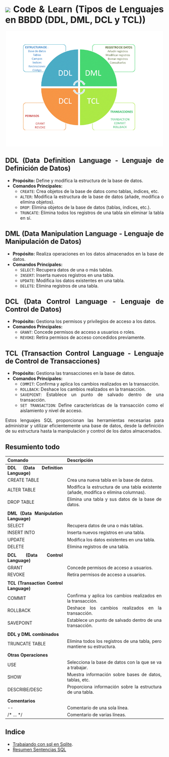 <div align="justify">

# <img src=../../../images/coding-book.png width="40"> Code & Learn (Tipos de Lenguajes en BBDD (DDL, DML, DCL y TCL))

<div align="center">
<img src="img/ddlydml.png" width="500px"/>
</div>

## DDL (Data Definition Language - Lenguaje de Definición de Datos)

- **Propósito:** Define y modifica la estructura de la base de datos.
- **Comandos Principales:**
  - `CREATE`: Crea objetos de la base de datos como tablas, índices, etc.
  - `ALTER`: Modifica la estructura de la base de datos (añade, modifica o elimina objetos).
  - `DROP`: Elimina objetos de la base de datos (tablas, índices, etc.).
  - `TRUNCATE`: Elimina todos los registros de una tabla sin eliminar la tabla en sí.

## DML (Data Manipulation Language - Lenguaje de Manipulación de Datos)

- **Propósito:** Realiza operaciones en los datos almacenados en la base de datos.
- **Comandos Principales:**
  - `SELECT`: Recupera datos de una o más tablas.
  - `INSERT`: Inserta nuevos registros en una tabla.
  - `UPDATE`: Modifica los datos existentes en una tabla.
  - `DELETE`: Elimina registros de una tabla.

## DCL (Data Control Language - Lenguaje de Control de Datos)

- **Propósito:** Gestiona los permisos y privilegios de acceso a los datos.
- **Comandos Principales:**
  - `GRANT`: Concede permisos de acceso a usuarios o roles.
  - `REVOKE`: Retira permisos de acceso concedidos previamente.

## TCL (Transaction Control Language - Lenguaje de Control de Transacciones)

- **Propósito:** Gestiona las transacciones en la base de datos.
- **Comandos Principales:**
  - `COMMIT`: Confirma y aplica los cambios realizados en la transacción.
  - `ROLLBACK`: Deshace los cambios realizados en la transacción.
  - `SAVEPOINT`: Establece un punto de salvado dentro de una transacción.
  - `SET TRANSACTION`: Define características de la transacción como el aislamiento y nivel de acceso.

Estos lenguajes SQL proporcionan las herramientas necesarias para administrar y utilizar eficientemente una base de datos, desde la definición de su estructura hasta la manipulación y control de los datos almacenados.



## Resumiento todo

| Comando                  | Descripción                                                             |
|--------------------------|-------------------------------------------------------------------------|
| **DDL (Data Definition Language)**                                      |                                                                         |
| CREATE TABLE             | Crea una nueva tabla en la base de datos.                                |
| ALTER TABLE              | Modifica la estructura de una tabla existente (añade, modifica o elimina columnas). |
| DROP TABLE               | Elimina una tabla y sus datos de la base de datos.                      |
|                                                                         |                                                                         |
| **DML (Data Manipulation Language)**                                    |                                                                         |
| SELECT                   | Recupera datos de una o más tablas.                                     |
| INSERT INTO              | Inserta nuevos registros en una tabla.                                   |
| UPDATE                   | Modifica los datos existentes en una tabla.                             |
| DELETE                   | Elimina registros de una tabla.                                         |
|                                                                         |                                                                         |
| **DCL (Data Control Language)**                                        |                                                                         |
| GRANT                    | Concede permisos de acceso a usuarios.                                  |
| REVOKE                   | Retira permisos de acceso a usuarios.                                   |
|                                                                         |                                                                         |
| **TCL (Transaction Control Language)**                                 |                                                                         |
| COMMIT                   | Confirma y aplica los cambios realizados en la transacción.            |
| ROLLBACK                 | Deshace los cambios realizados en la transacción.                       |
| SAVEPOINT                | Establece un punto de salvado dentro de una transacción.               |
|                                                                         |                                                                         |
| **DDL y DML combinados**                                               |                                                                         |
| TRUNCATE TABLE           | Elimina todos los registros de una tabla, pero mantiene su estructura. |
|                                                                         |                                                                         |
| **Otras Operaciones**                                                  |                                                                         |
| USE                      | Selecciona la base de datos con la que se va a trabajar.               |
| SHOW                     | Muestra información sobre bases de datos, tablas, etc.                 |
| DESCRIBE/DESC            | Proporciona información sobre la estructura de una tabla.              |
|                                                                         |                                                                         |
| **Comentarios**                                                        |                                                                         |
| --                       | Comentario de una sola línea.                                          |
| /* ... */                | Comentario de varias líneas.   

## Indice

- [Trabajando con sql en Sqlite](sqlite/README.md).
- [Resumen Sentencias SQL](RESUMEN-SETENCIAS.md)

</div>